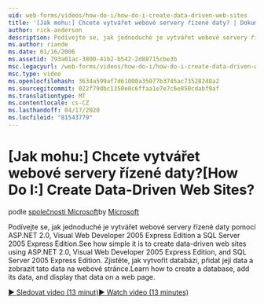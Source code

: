 ```yaml
---
uid: web-forms/videos/how-do-i/how-do-i-create-data-driven-web-sites
title: '[Jak mohu:] Chcete vytvářet webové servery řízené daty? | Dokumentace Microsoftu'
author: rick-anderson
description: Podívejte se, jak jednoduché je vytvářet webové servery řízené daty pomocí ASP.NET 2.0, Visual Web Developer 2005 Express Edition a SQL Server 2005 Express Edition. Naučit...
ms.author: riande
ms.date: 01/16/2006
ms.assetid: 793a01ac-3800-41b2-b542-2d88715cbe3b
msc.legacyurl: /web-forms/videos/how-do-i/how-do-i-create-data-driven-web-sites
msc.type: video
ms.openlocfilehash: 3634a599af7d61000a35077b3745ac73528248a2
ms.sourcegitcommit: 022f79dbc1350e0c6ffaa1e7e7c6e850cdabf9af
ms.translationtype: MT
ms.contentlocale: cs-CZ
ms.lasthandoff: 04/17/2020
ms.locfileid: "81543779"
---
```

# <a name="how-do-i-create-data-driven-web-sites"></a><span data-ttu-id="99641-105">[Jak mohu:] Chcete vytvářet webové servery řízené daty?</span><span class="sxs-lookup"><span data-stu-id="99641-105">[How Do I:] Create Data-Driven Web Sites?</span></span>

<span data-ttu-id="99641-106">podle [společnosti Microsoft](https://github.com/microsoft)</span><span class="sxs-lookup"><span data-stu-id="99641-106">by [Microsoft](https://github.com/microsoft)</span></span>

<span data-ttu-id="99641-107">Podívejte se, jak jednoduché je vytvářet webové servery řízené daty pomocí ASP.NET 2.0, Visual Web Developer 2005 Express Edition a SQL Server 2005 Express Edition.</span><span class="sxs-lookup"><span data-stu-id="99641-107">See how simple it is to create data-driven web sites using ASP.NET 2.0, Visual Web Developer 2005 Express Edition, and SQL Server 2005 Express Edition.</span></span> <span data-ttu-id="99641-108">Zjistěte, jak vytvořit databázi, přidat její data a zobrazit tato data na webové stránce.</span><span class="sxs-lookup"><span data-stu-id="99641-108">Learn how to create a database, add its data, and display that data on a web page.</span></span>

[<span data-ttu-id="99641-109">&#9654; Sledovat video (13 minut)</span><span class="sxs-lookup"><span data-stu-id="99641-109">&#9654; Watch video (13 minutes)</span></span>](https://channel9.msdn.com/Blogs/ASP-NET-Site-Videos/how-do-i-create-data-driven-web-sites)
